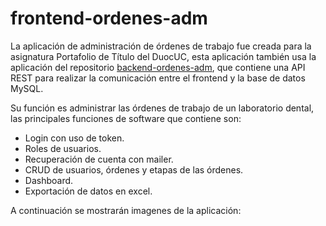 # frontend-ordenes-adm
La aplicación de administración de órdenes de trabajo fue creada para la asignatura Portafolio de Título del DuocUC, esta aplicación también usa la aplicación del repositorio <a href="https://github.com/Mumoide/backend-ordenes-adm">backend-ordenes-adm</a>, que contiene una API REST para realizar la comunicación entre el frontend y la base de datos MySQL.

Su función es administrar las órdenes de trabajo de un laboratorio dental, las principales funciones de software que contiene son:
  - Login con uso de token.
  - Roles de usuarios.
  - Recuperación de cuenta con mailer.
  - CRUD de usuarios, órdenes y etapas de las órdenes.
  - Dashboard.
  - Exportación de datos en excel.

A continuación se mostrarán imagenes de la aplicación:

